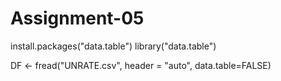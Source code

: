 # Assignment-05

install.packages("data.table")
library("data.table")

DF <- fread("UNRATE.csv", header = "auto", data.table=FALSE)

